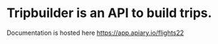 # Tripbuilder is an API to build trips.
Documentation is hosted here https://app.apiary.io/flights22
